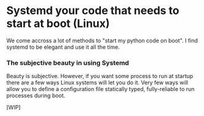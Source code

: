 # Systemd your code that needs to start at boot (Linux)

We come accross a lot of methods to "start my python code on boot". I find systemd to be elegant and use it all the time.

### The subjective beauty in using Systemd

Beauty is subjective. However, if you want some process to run at startup there are a few ways Linux systems will let you do it. Very few ways
will allow you to define a configuration file statically typed, fully-reliable to run processes during boot.

[WIP]
